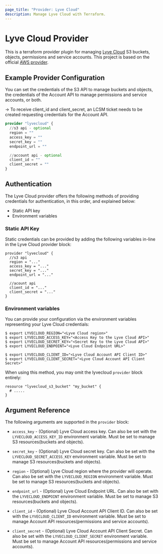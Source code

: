 ```yaml
---
page_title: "Provider: Lyve Cloud"
description: Manage Lyve Cloud with Terraform.
---
```


# Lyve Cloud Provider

This is a terraform provider plugin for managing [Lyve Cloud](https://www.seagate.com/gb/en/services/cloud/storage/) S3 buckets, objects, permissions and service accounts.
This project is based on the official [AWS provider](https://github.com/hashicorp/terraform-provider-aws).

## Example Provider Configuration

You can set the credentials of the S3 API to manage buckets and objects, the credentials of the Account API to manage permissions and service accounts, or both.

-> To receive client_id and client_secret, an LCSM ticket needs to be created requesting credentials for the Account API.

```terraform
provider "lyvecloud" {
  //s3 api - optional
  region = ""
  access_key = ""
  secret_key = ""
  endpoint_url = ""

  //account api - optional
  client_id = ""
  client_secret = ""
}
```

## Authentication

The Lyve Cloud provider offers the following methods of providing credentials for
authentication, in this order, and explained below:

- Static API key
- Environment variables

### Static API Key

Static credentials can be provided by adding the following variables in-line in the
Lyve Cloud provider block:


```hcl
provider "lyvecloud" {
  //s3 api
  region = "..."
  access_key = "..."
  secret_key = "..."
  endpoint_url = "..."

  //acount api
  client_id = "..."
  client_secret = "..."
}
```

### Environment variables

You can provide your configuration via the environment variables representing your Lyve Cloud credentials:

```
$ export LYVECLOUD_REGION="<Lyve Cloud region>"
$ export LYVECLOUD_ACCESS_KEY="<Access Key to the Lyve Cloud API>"
$ export LYVECLOUD_SECRET_KEY="<Secret Key to the Lyve Cloud API>"
$ export LYVECLOUD_ENDPOINT="<Lyve Cloud Endpoint URL>"

$ export LYVECLOUD_CLIENT_ID="<Lyve Cloud Account API Client ID>"
$ export LYVECLOUD_CLIENT_SECRET="<Lyve Cloud Account API Client Secret>"
```

When using this method, you may omit the
lyvecloud `provider` block entirely:

```hcl
resource "lyvecloud_s3_bucket" "my_bucket" {
  # .....
}
```

## Argument Reference

The following arguments are supported in the `provider` block:

* `access_key` - (Optional) Lyve Cloud access key. Can also be set with the `LYVECLOUD_ACCESS_KEY_ID` environment variable. Must be set to manage S3 resources(buckets and objects). 

* `secret_key` - (Optional) Lyve Cloud secret key. Can also be set with the `LYVECLOUD_SECRET_ACCESS_KEY` environment variable. Must be set to manage S3 resources(buckets and objects).

* `region` - (Optional) Lyve Cloud region where the provider will operate. Can also be set with the `LYVECLOUD_REGION` environment variable. Must be set to manage S3 resources(buckets and objects).

* `endpoint_url` - (Optional) Lyve Cloud Endpoint URL. Can also be set with the `LYVECLOUD_ENDPOINT` environment variable. Must be set to manage S3 resources(buckets and objects).

* `client_id` - (Optional) Lyve Cloud Account API Client ID. Can also be set with the `LYVECLOUD_CLIENT_ID` environment variable. Must be set to manage Account API resources(permissions and service accounts).

* `client_secret` - (Optional) Lyve Cloud Account API Client Secret. Can also be set with the `LYVECLOUD_CLIENT_SECRET` environment variable. Must be set to manage Account API resources(permissions and service accounts).
